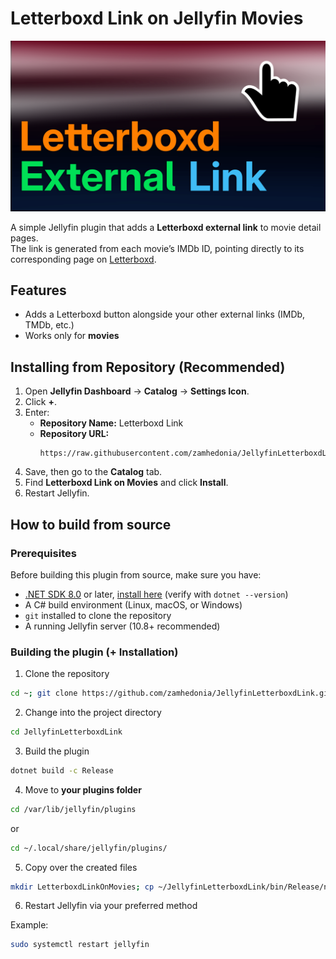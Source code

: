 # Letterboxd Link on Jellyfin Movies

![Image](https://raw.githubusercontent.com/zamhedonia/JellyfinLetterboxdLink/master/Image.png)

A simple Jellyfin plugin that adds a **Letterboxd external link** to movie detail pages.  
The link is generated from each movie’s IMDb ID, pointing directly to its corresponding page on [Letterboxd](https://letterboxd.com).

## Features
- Adds a Letterboxd button alongside your other external links (IMDb, TMDb, etc.)
- Works only for **movies**

## Installing from Repository (Recommended)

1. Open **Jellyfin Dashboard** → **Catalog** → **Settings Icon**.
2. Click **+**.
3. Enter:
   - **Repository Name:** Letterboxd Link  
   - **Repository URL:**  
     ```
     https://raw.githubusercontent.com/zamhedonia/JellyfinLetterboxdLink/master/manifest.json
     ```
4. Save, then go to the **Catalog** tab.
5. Find **Letterboxd Link on Movies** and click **Install**.
6. Restart Jellyfin.

## How to build from source

### Prerequisites

Before building this plugin from source, make sure you have:

- [.NET SDK 8.0](https://dotnet.microsoft.com/en-us/download/dotnet/8.0) or later, [install here](https://learn.microsoft.com/en-us/dotnet/core/install/linux)
  (verify with `dotnet --version`)
- A C# build environment (Linux, macOS, or Windows)
- `git` installed to clone the repository
- A running Jellyfin server (10.8+ recommended)
 
### Building the plugin (+ Installation)

1. Clone the repository
  ```bash
  cd ~; git clone https://github.com/zamhedonia/JellyfinLetterboxdLink.git
  ```
2. Change into the project directory
  ```bash
  cd JellyfinLetterboxdLink
  ```
3. Build the plugin
  ```bash
  dotnet build -c Release
  ```
4. Move to **your plugins folder**
  ```bash
  cd /var/lib/jellyfin/plugins
  ```
  or
  ```bash
  cd ~/.local/share/jellyfin/plugins/
  ```
5. Copy over the created files
  ```bash
  mkdir LetterboxdLinkOnMovies; cp ~/JellyfinLetterboxdLink/bin/Release/net8.0/*.dll ./
  ```
6. Restart Jellyfin via your preferred method

Example:
   ```bash
   sudo systemctl restart jellyfin
   ```
